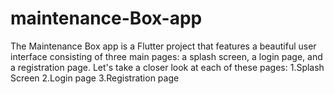 # maintenance-Box-app
The Maintenance Box app is a Flutter project that features a beautiful user interface consisting of three main pages: a splash screen, a login page, and a registration page. Let's take a closer look at each of these pages:
1.Splash Screen
2.Login page 
3.Registration page
